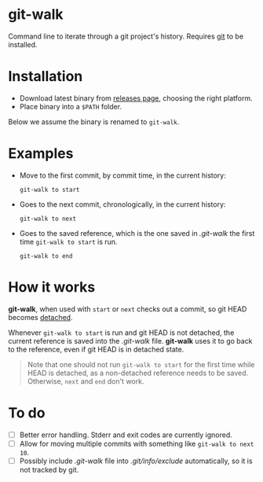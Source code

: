 # git-walk

Command line to iterate through a git project's history. Requires [git](https://git-scm.com/) to be installed.

# Installation

- Download latest binary from [releases page](https://github.com/MarcPer/git-walk/releases), choosing the right platform.
- Place binary into a `$PATH` folder.

Below we assume the binary is renamed to `git-walk`.

# Examples

- Move to the first commit, by commit time, in the current history:
  ```
  git-walk to start
  ```

- Goes to the next commit, chronologically, in the current history:
  ```
  git-walk to next
  ```

- Goes to the saved reference, which is the one saved in _.git-walk_ the first time `git-walk to start` is run.
  ```
  git-walk to end
  ```

# How it works

**git-walk**, when used with `start` or `next` checks out a commit, so git HEAD becomes [detached](https://git-scm.com/docs/git-checkout#_detached_head).

Whenever `git-walk to start` is run and git HEAD is not detached, the current reference is saved into the _.git-walk_ file. **git-walk** uses it to go back to the reference, even if git HEAD is in detached state.

> Note that one should not run `git-walk to start` for the first time while HEAD is detached, as a non-detached reference needs to be saved. Otherwise, `next` and `end` don't work.

# To do

- [ ] Better error handling. Stderr and exit codes are currently ignored.
- [ ] Allow for moving multiple commits with something like `git-walk to next 10`.
- [ ] Possibly include _.git-walk_ file into _.git/info/exclude_ automatically, so it is not tracked by git.
